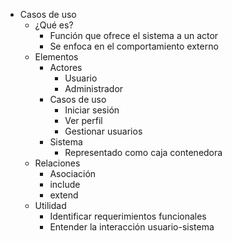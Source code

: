 - Casos de uso
  - ¿Qué es?
    - Función que ofrece el sistema a un actor
    - Se enfoca en el comportamiento externo
  - Elementos
    - Actores
      - Usuario
      - Administrador
    - Casos de uso
      - Iniciar sesión
      - Ver perfil
      - Gestionar usuarios
    - Sistema
      - Representado como caja contenedora
  - Relaciones
    - Asociación
    - include
    - extend
  - Utilidad
    - Identificar requerimientos funcionales
    - Entender la interacción usuario-sistema
